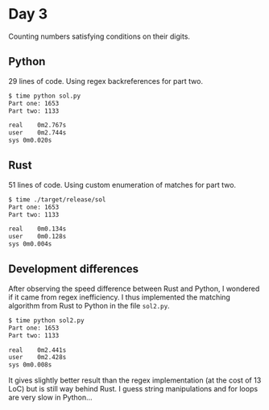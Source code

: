 # Day 3

Counting numbers satisfying conditions on their digits.

## Python

29 lines of code. Using regex backreferences for part two.

```bash
$ time python sol.py
Part one: 1653
Part two: 1133

real	0m2.767s
user	0m2.744s
sys	0m0.020s
```



## Rust

51 lines of code. Using custom enumeration of matches for part two.

```bash
$ time ./target/release/sol
Part one: 1653
Part two: 1133

real	0m0.134s
user	0m0.128s
sys	0m0.004s
```



## Development differences

After observing the speed difference between Rust and Python, I wondered if it came from regex inefficiency. I thus implemented the matching algorithm from Rust to Python in the file `sol2.py`. 
```bash
$ time python sol2.py
Part one: 1653
Part two: 1133

real	0m2.441s
user	0m2.428s
sys	0m0.008s
```

It gives slightly better result than the regex implementation (at the cost of 13 LoC) but is still way behind Rust. I guess string manipulations and for loops are very slow in Python...
